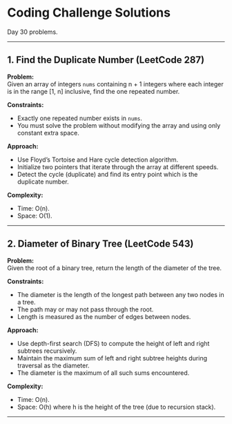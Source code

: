 # Coding Challenge Solutions

Day 30 problems.

---

## 1. Find the Duplicate Number (LeetCode 287)

**Problem:**  
Given an array of integers `nums` containing n + 1 integers where each integer is in the range [1, n] inclusive, find the one repeated number.

**Constraints:**  
- Exactly one repeated number exists in `nums`.  
- You must solve the problem without modifying the array and using only constant extra space.

**Approach:**  
- Use Floyd’s Tortoise and Hare cycle detection algorithm.  
- Initialize two pointers that iterate through the array at different speeds.  
- Detect the cycle (duplicate) and find its entry point which is the duplicate number.

**Complexity:**  
- Time: O(n).  
- Space: O(1).

---

## 2. Diameter of Binary Tree (LeetCode 543)

**Problem:**  
Given the root of a binary tree, return the length of the diameter of the tree.

**Constraints:**  
- The diameter is the length of the longest path between any two nodes in a tree.  
- The path may or may not pass through the root.  
- Length is measured as the number of edges between nodes.

**Approach:**  
- Use depth-first search (DFS) to compute the height of left and right subtrees recursively.  
- Maintain the maximum sum of left and right subtree heights during traversal as the diameter.  
- The diameter is the maximum of all such sums encountered.

**Complexity:**  
- Time: O(n).
- Space: O(h) where h is the height of the tree (due to recursion stack).

---